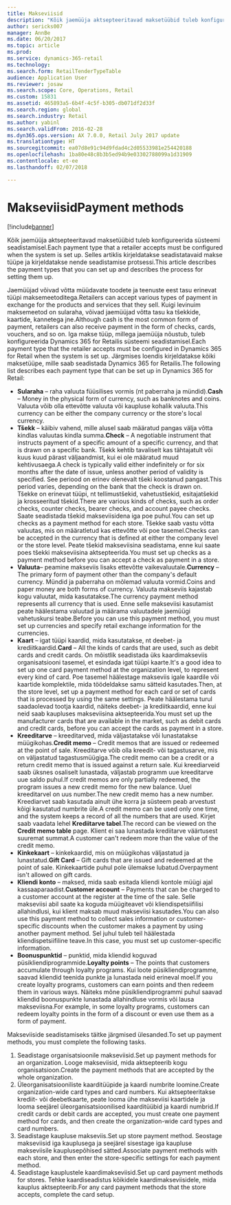 ```yaml
---
title: Makseviisid
description: "Kõik jaemüüja aktsepteeritavad maksetüübid tuleb konfigureerida süsteemi seadistamisel. Selles artiklis kirjeldatakse seadistatavaid makse tüüpe ja kirjeldatakse nende seadistamise protsessi."
author: sericks007
manager: AnnBe
ms.date: 06/20/2017
ms.topic: article
ms.prod: 
ms.service: dynamics-365-retail
ms.technology: 
ms.search.form: RetailTenderTypeTable
audience: Application User
ms.reviewer: josaw
ms.search.scope: Core, Operations, Retail
ms.custom: 15831
ms.assetid: 465893a5-6b4f-4c5f-b305-db071df2d33f
ms.search.region: global
ms.search.industry: Retail
ms.author: yabinl
ms.search.validFrom: 2016-02-28
ms.dyn365.ops.version: AX 7.0.0, Retail July 2017 update
ms.translationtype: HT
ms.sourcegitcommit: ea07d8e91c94d9fdad4c2d05533981e254420188
ms.openlocfilehash: 1ba80e48c8b3b5ed94b9e03302788099a1d31909
ms.contentlocale: et-ee
ms.lasthandoff: 02/07/2018

---
```


# <a name="payment-methods"></a><span data-ttu-id="cd357-104">Makseviisid</span><span class="sxs-lookup"><span data-stu-id="cd357-104">Payment methods</span></span>

[!include[banner](includes/banner.md)]


<span data-ttu-id="cd357-105">Kõik jaemüüja aktsepteeritavad maksetüübid tuleb konfigureerida süsteemi seadistamisel.</span><span class="sxs-lookup"><span data-stu-id="cd357-105">Each payment type that a retailer accepts must be configured when the system is set up.</span></span> <span data-ttu-id="cd357-106">Selles artiklis kirjeldatakse seadistatavaid makse tüüpe ja kirjeldatakse nende seadistamise protsessi.</span><span class="sxs-lookup"><span data-stu-id="cd357-106">This article describes the payment types that you can set up and describes the process for setting them up.</span></span>

<span data-ttu-id="cd357-107">Jaemüüjad võivad võtta müüdavate toodete ja teenuste eest tasu erinevat tüüpi maksemeetoditega.</span><span class="sxs-lookup"><span data-stu-id="cd357-107">Retailers can accept various types of payment in exchange for the products and services that they sell.</span></span> <span data-ttu-id="cd357-108">Kuigi levinuim maksemeetod on sularaha, võivad jaemüüjad võtta tasu ka tšekkide, kaartide, kannetega jne.</span><span class="sxs-lookup"><span data-stu-id="cd357-108">Although cash is the most common form of payment, retailers can also receive payment in the form of checks, cards, vouchers, and so on.</span></span> <span data-ttu-id="cd357-109">Iga makse tüüp, millega jaemüüja nõustub, tuleb konfigureerida Dynamics 365 for Retailis süsteemi seadistamisel.</span><span class="sxs-lookup"><span data-stu-id="cd357-109">Each payment type that the retailer accepts must be configured in Dynamics 365 for Retail when the system is set up.</span></span> <span data-ttu-id="cd357-110">Järgmises loendis kirjeldatakse kõiki maksetüüpe, mille saab seadistada Dynamics 365 for Retailis.</span><span class="sxs-lookup"><span data-stu-id="cd357-110">The following list describes each payment type that can be set up in Dynamics 365 for Retail:</span></span>

-   <span data-ttu-id="cd357-111">**Sularaha** – raha valuuta füüsilises vormis (nt paberraha ja mündid).</span><span class="sxs-lookup"><span data-stu-id="cd357-111">**Cash** – Money in the physical form of currency, such as banknotes and coins.</span></span> <span data-ttu-id="cd357-112">Valuuta võib olla ettevõtte valuuta või kaupluse kohalik valuuta.</span><span class="sxs-lookup"><span data-stu-id="cd357-112">This currency can be either the company currency or the store's local currency.</span></span>
-   <span data-ttu-id="cd357-113">**Tšekk** – käibiv vahend, mille alusel saab määratud pangas välja võtta kindlas valuutas kindla summa.</span><span class="sxs-lookup"><span data-stu-id="cd357-113">**Check** – A negotiable instrument that instructs payment of a specific amount of a specific currency, and that is drawn on a specific bank.</span></span> <span data-ttu-id="cd357-114">Tšekk kehtib tavaliselt kas tähtajatult või kuus kuud pärast väljaandmist, kui ei ole määratud muud kehtivusaega.</span><span class="sxs-lookup"><span data-stu-id="cd357-114">A check is typically valid either indefinitely or for six months after the date of issue, unless another period of validity is specified.</span></span> <span data-ttu-id="cd357-115">See periood on erinev olenevalt tšeki koostanud pangast.</span><span class="sxs-lookup"><span data-stu-id="cd357-115">This period varies, depending on the bank that the check is drawn on.</span></span> <span data-ttu-id="cd357-116">Tšekke on erinevat tüüpi, nt tellimustšekid, vahetustšekid, esitajatšekid ja krosseeritud tšekid.</span><span class="sxs-lookup"><span data-stu-id="cd357-116">There are various kinds of checks, such as order checks, counter checks, bearer checks, and account payee checks.</span></span> <span data-ttu-id="cd357-117">Saate seadistada tšekid makseviisidena iga poe puhul.</span><span class="sxs-lookup"><span data-stu-id="cd357-117">You can set up checks as a payment method for each store.</span></span> <span data-ttu-id="cd357-118">Tšekke saab vastu võtta valuutas, mis on määratletud kas ettevõtte või poe tasemel.</span><span class="sxs-lookup"><span data-stu-id="cd357-118">Checks can be accepted in the currency that is defined at either the company level or the store level.</span></span> <span data-ttu-id="cd357-119">Peate tšekid makseviisina seadistama, enne kui saate poes tšekki makseviisina aktsepteerida.</span><span class="sxs-lookup"><span data-stu-id="cd357-119">You must set up checks as a payment method before you can accept a check as payment in a store.</span></span>
-   <span data-ttu-id="cd357-120">**Valuuta**– peamine makseviis lisaks ettevõtte vaikevaluutale.</span><span class="sxs-lookup"><span data-stu-id="cd357-120">**Currency** – The primary form of payment other than the company's default currency.</span></span> <span data-ttu-id="cd357-121">Mündid ja paberraha on mõlemad valuuta vormid.</span><span class="sxs-lookup"><span data-stu-id="cd357-121">Coins and paper money are both forms of currency.</span></span> <span data-ttu-id="cd357-122">Valuuta makseviis kajastab kogu valuutat, mida kasutatakse.</span><span class="sxs-lookup"><span data-stu-id="cd357-122">The currency payment method represents all currency that is used.</span></span> <span data-ttu-id="cd357-123">Enne selle makseviisi kasutamist peate häälestama valuutad ja määrama valuutadele jaemüügi vahetuskursi teabe.</span><span class="sxs-lookup"><span data-stu-id="cd357-123">Before you can use this payment method, you must set up currencies and specify retail exchange information for the currencies.</span></span>
-   <span data-ttu-id="cd357-124">**Kaart** – igat tüüpi kaardid, mida kasutatakse, nt deebet- ja krediitkaardid.</span><span class="sxs-lookup"><span data-stu-id="cd357-124">**Card** – All the kinds of cards that are used, such as debit cards and credit cards.</span></span> <span data-ttu-id="cd357-125">On mõistlik seadistada üks kaardimakseviis organisatsiooni tasemel, et esindada igat tüüpi kaarte.</span><span class="sxs-lookup"><span data-stu-id="cd357-125">It's a good idea to set up one card payment method at the organization level, to represent every kind of card.</span></span> <span data-ttu-id="cd357-126">Poe tasemel häälestage makseviis igale kaardile või kaartide komplektile, mida töödeldakse samu sätteid kasutades.</span><span class="sxs-lookup"><span data-stu-id="cd357-126">Then, at the store level, set up a payment method for each card or set of cards that is processed by using the same settings.</span></span> <span data-ttu-id="cd357-127">Peate häälestama turul saadaolevad tootja kaardid, näiteks deebet- ja krediitkaardid, enne kui neid saab kaupluses makseviisina aktsepteerida.</span><span class="sxs-lookup"><span data-stu-id="cd357-127">You must set up the manufacturer cards that are available in the market, such as debit cards and credit cards, before you can accept the cards as payment in a store.</span></span>
-   <span data-ttu-id="cd357-128">**Kreeditarve** – kreeditarved, mida väljastatakse või lunastatakse müügikohas.</span><span class="sxs-lookup"><span data-stu-id="cd357-128">**Credit memo** – Credit memos that are issued or redeemed at the point of sale.</span></span> <span data-ttu-id="cd357-129">Kreeditarve võib olla kreedit- või tagastusarve, mis on väljastatud tagastusmüügiga.</span><span class="sxs-lookup"><span data-stu-id="cd357-129">The credit memo can be a credit or a return credit memo that is issued against a return sale.</span></span> <span data-ttu-id="cd357-130">Kui kreediarveid saab üksnes osaliselt lunastada, väljastab programm uue kreeditarve uue saldo puhul.</span><span class="sxs-lookup"><span data-stu-id="cd357-130">If credit memos are only partially redeemed, the program issues a new credit memo for the new balance.</span></span> <span data-ttu-id="cd357-131">Uuel kreeditarvel on uus number.</span><span class="sxs-lookup"><span data-stu-id="cd357-131">The new credit memo has a new number.</span></span> <span data-ttu-id="cd357-132">Kreediarvet saab kasutada ainult ühe korra ja süsteem peab arvestust kõigi kasutatud numbrite üle.</span><span class="sxs-lookup"><span data-stu-id="cd357-132">A credit memo can be used only one time, and the system keeps a record of all the numbers that are used.</span></span> <span data-ttu-id="cd357-133">Kirjet saab vaadata lehel **Krediitarve tabel**.</span><span class="sxs-lookup"><span data-stu-id="cd357-133">The record can be viewed on the **Credit memo table** page.</span></span> <span data-ttu-id="cd357-134">Klient ei saa lunastada krediitarve väärtusest suuremat summat.</span><span class="sxs-lookup"><span data-stu-id="cd357-134">A customer can't redeem more than the value of the credit memo.</span></span>
-   <span data-ttu-id="cd357-135">**Kinkekaart** – kinkekaardid, mis on müügikohas väljastatud ja lunastatud.</span><span class="sxs-lookup"><span data-stu-id="cd357-135">**Gift Card** – Gift cards that are issued and redeemed at the point of sale.</span></span> <span data-ttu-id="cd357-136">Kinkekaartide puhul pole ülemakse lubatud.</span><span class="sxs-lookup"><span data-stu-id="cd357-136">Overpayment isn't allowed on gift cards.</span></span>
-   <span data-ttu-id="cd357-137">**Kliendi konto** – maksed, mida saab esitada kliendi kontole müügi ajal kassaaparaadist.</span><span class="sxs-lookup"><span data-stu-id="cd357-137">**Customer account** – Payments that can be charged to a customer account at the register at the time of the sale.</span></span> <span data-ttu-id="cd357-138">Selle makseviisi abil saate ka koguda müügiteavet või kliendispetsiifilisi allahindlusi, kui klient maksab muud makseviisi kasutades.</span><span class="sxs-lookup"><span data-stu-id="cd357-138">You can also use this payment method to collect sales information or customer-specific discounts when the customer makes a payment by using another payment method.</span></span> <span data-ttu-id="cd357-139">Sel juhul tuleb teil häälestada kliendispetsiifiline teave.</span><span class="sxs-lookup"><span data-stu-id="cd357-139">In this case, you must set up customer-specific information.</span></span>
-   <span data-ttu-id="cd357-140">**Boonuspunktid** – punktid, mida kliendid koguvad püsikliendiprogrammide.</span><span class="sxs-lookup"><span data-stu-id="cd357-140">**Loyalty points** – The points that customers accumulate through loyalty programs.</span></span> <span data-ttu-id="cd357-141">Kui loote püsikliendiprogramme, saavad kliendid teenida punkte ja lunastada neid erineval moel.</span><span class="sxs-lookup"><span data-stu-id="cd357-141">If you create loyalty programs, customers can earn points and then redeem them in various ways.</span></span> <span data-ttu-id="cd357-142">Näiteks mõne püsikliendiprogrammi puhul saavad kliendid boonuspunkte lunastada allahindluse vormis või lausa makseviisna.</span><span class="sxs-lookup"><span data-stu-id="cd357-142">For example, in some loyalty programs, customers can redeem loyalty points in the form of a discount or even use them as a form of payment.</span></span>

<span data-ttu-id="cd357-143">Makseviiside seadistamiseks täitke järgmised ülesanded.</span><span class="sxs-lookup"><span data-stu-id="cd357-143">To set up payment methods, you must complete the following tasks.</span></span>

1.  <span data-ttu-id="cd357-144">Seadistage organisatsioonile makseviisid.</span><span class="sxs-lookup"><span data-stu-id="cd357-144">Set up payment methods for an organization.</span></span> <span data-ttu-id="cd357-145">Looge makseviisid, mida aktsepteerib kogu organisatsioon.</span><span class="sxs-lookup"><span data-stu-id="cd357-145">Create the payment methods that are accepted by the whole organization.</span></span>
2.  <span data-ttu-id="cd357-146">Üleorganisatsiooniliste kaarditüüpide ja kaardi numbrite loomine.</span><span class="sxs-lookup"><span data-stu-id="cd357-146">Create organization-wide card types and card numbers.</span></span> <span data-ttu-id="cd357-147">Kui aktsepteeritakse krediit- või deebetkaarte, peate looma ühe makseviisi kaartidele ja looma seejärel üleorganisatsioonilised kaarditüübid ja kaardi numbrid.</span><span class="sxs-lookup"><span data-stu-id="cd357-147">If credit cards or debit cards are accepted, you must create one payment method for cards, and then create the organization-wide card types and card numbers.</span></span>
3.  <span data-ttu-id="cd357-148">Seadistage kaupluse makseviis.</span><span class="sxs-lookup"><span data-stu-id="cd357-148">Set up store payment method.</span></span> <span data-ttu-id="cd357-149">Seostage makseviisid iga kauplusega ja seejärel sisestage iga kaupluse makseviisile kauplusepõhised sätted.</span><span class="sxs-lookup"><span data-stu-id="cd357-149">Associate payment methods with each store, and then enter the store-specific settings for each payment method.</span></span>
4.  <span data-ttu-id="cd357-150">Seadistage kauplustele kaardimakseviisid.</span><span class="sxs-lookup"><span data-stu-id="cd357-150">Set up card payment methods for stores.</span></span> <span data-ttu-id="cd357-151">Tehke kaardiseadistus kõikidele kaardimakseviisidele, mida kauplus aktsepteerib.</span><span class="sxs-lookup"><span data-stu-id="cd357-151">For any card payment methods that the store accepts, complete the card setup.</span></span>





